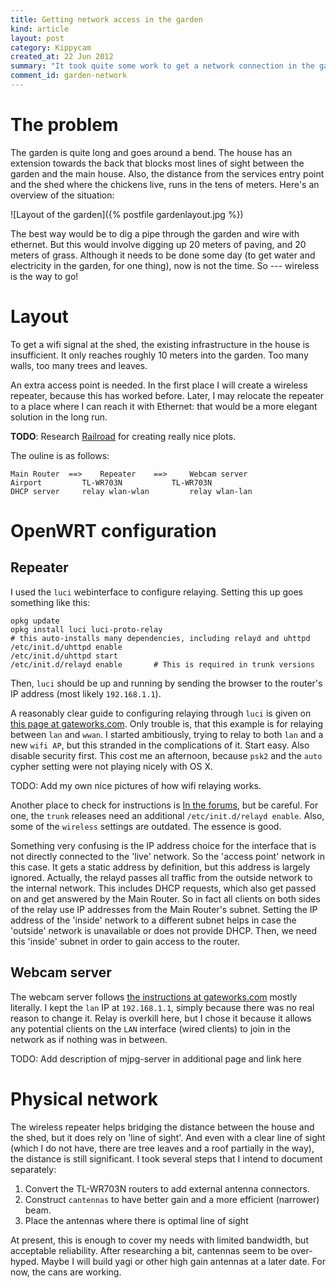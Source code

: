 ```yaml
--- 
title: Getting network access in the garden
kind: article
layout: post
category: Kippycam 
created_at: 22 Jun 2012
summary: "It took quite some work to get a network connection in the garden. How did I manage?"
comment_id: garden-network
---
```


# The problem #

The garden is quite long and goes around a bend. The house has an extension towards the back that blocks most lines of sight between the garden and the main house. Also, the distance from the services entry point and the shed where the chickens live, runs in the tens of meters. Here's an overview of the situation:

![Layout of the garden]({% postfile gardenlayout.jpg %})

The best way would be to dig a pipe through the garden and wire with ethernet. But this would involve digging up 20 meters of paving, and 20 meters of grass. Although it needs to be done some day (to get water and electricity in the garden, for one thing), now is not the time. So --- wireless is the way to go!

# Layout #

To get a wifi signal at the shed, the existing infrastructure in the house is insufficient. It only reaches roughly 10 meters into the garden. Too many walls, too many trees and leaves. 

An extra access  point is needed. In the first place I will create a wireless repeater, because this has worked before. Later, I may relocate the repeater to a place where I can reach it with Ethernet: that would be a more elegant solution in the long run.

**TODO**: Research [Railroad](http://www.rubyinside.com/ruby-graphviz-data-visualization-1477.html) for creating really nice plots.

The ouline is as follows:

	Main Router  ==>	Repeater	==>		Webcam server
	Airport		 	TL-WR703N			TL-WR703N
	DHCP server		relay wlan-wlan			relay wlan-lan

# OpenWRT configuration #

## Repeater ##

I used the `luci` webinterface to configure relaying. Setting this up goes something like this:

    opkg update
    opkg install luci luci-proto-relay
  	# this auto-installs many dependencies, including relayd and uhttpd
  	/etc/init.d/uhttpd enable
  	/etc/init.d/uhttpd start
  	/etc/init.d/relayd enable		# This is required in trunk versions
	
Then, `luci` should be up and running by sending the browser to the router's IP address (most likely `192.168.1.1`). 

A reasonably clear guide to configuring relaying through `luci` is given on [this page at gateworks.com][gateworks]. Only trouble is, that this example is for relaying between `lan` and `wwan`. I started ambitiously, trying to relay to both `lan` and a new `wifi AP`, but this stranded in the complications of it. Start easy.
Also disable security first. This cost me an afternoon, because `psk2` and the `auto` cypher setting were not playing nicely with OS X.

TODO: Add my own nice pictures of how wifi relaying works.

Another place to check for instructions is [In the forums](https://forum.openwrt.org/viewtopic.php?pid=163262#p163262), but be careful. For one, the `trunk` releases need an additional `/etc/init.d/relayd enable`. Also, some of the `wireless` settings are outdated. The essence is good.

Something very confusing is the IP address choice for the interface that is not directly connected to the 'live' network. So the 'access point' network in this case. It gets a static address by definition, but this address is largely ignored. Actually, the relayd passes all traffic from the outside network to the internal network. This includes DHCP requests, which also get passed on and get answered by the Main Router. So in fact all clients on both sides of the relay use IP addresses from the Main Router's subnet. Setting the IP address of the 'inside' network to a different subnet helps in case the 'outside' network is unavailable or does not provide DHCP. Then, we need this 'inside' subnet in order to gain access to the router.

## Webcam server ##

The webcam server follows [the instructions at gateworks.com][gateworks] mostly literally. I kept the `lan` IP at `192.168.1.1`, simply because there was no real reason to change it. Relay is overkill here, but I chose it because it allows any potential clients on the `LAN` interface (wired clients) to join in the network as if nothing was in between. 

TODO: Add description of mjpg-server in additional page and link here

[gateworks]: http://trac.gateworks.com/wiki/relayd


# Physical network #

The wireless repeater helps bridging the distance between the house and the shed, but it does rely on 'line of sight'. And even with a clear line of sight (which I do not have, there are tree leaves and a roof partially in the way), the distance is still significant. I took several steps that I intend to document separately:

1. Convert the TL-WR703N routers to add external antenna connectors.
2. Construct `cantennas` to have better gain and a more efficient (narrower) beam.
3. Place the antennas where there is optimal line of sight

At present, this is enough to cover my needs with limited bandwidth, but acceptable reliability. After researching a bit, cantennas seem to be over-hyped. Maybe I will build yagi or other high gain antennas at a later date. For now, the cans are working.
